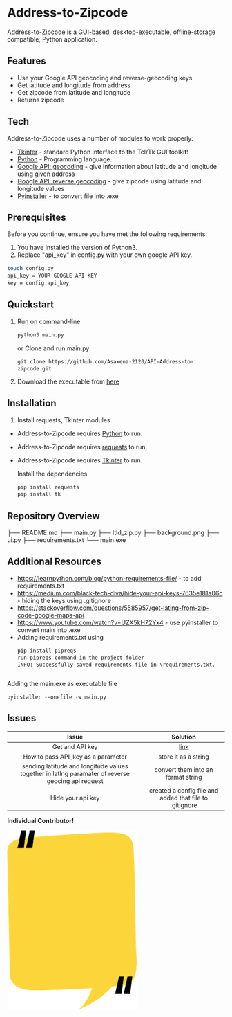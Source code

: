 # Address-to-Zipcode

Address-to-Zipcode is a GUI-based, desktop-executable, offline-storage compatible,
Python application.

## Features

- Use your Google API geocoding and reverse-geocoding keys
- Get latitude and longitude from address
- Get zipcode from latitude and longitude
- Returns zipcode

## Tech

Address-to-Zipcode uses a number of modules to work properly:

- [Tkinter] -  standard Python interface to the Tcl/Tk GUI toolkit!
- [Python] - Programming language.
- [Google API: geocoding] - give information about latitude and longitude using given address
- [Google API: reverse geocoding] - give zipcode using latitude and longitude values
- [Pyinstaller] - to convert file into .exe

## Prerequisites

Before you continue, ensure you have met the following requirements:
1. You have installed the version of Python3.
2. Replace "api_key" in config.py with your own google API key.
```bash
touch config.py
api_key = YOUR GOOGLE API KEY
key = config.api_key 
```
## Quickstart
1. Run on command-line
    ```bash
    python3 main.py
    ```
    or 
Clone and run main.py
    ```
    git clone https://github.com/Asaxena-2120/API-Address-to-zipcode.git
    ```
2. Download the executable from [here](https://github.com/Asaxena-2120/API-Address-to-zipcode/releases)

## Installation
1. Install requests, Tkinter modules
 - Address-to-Zipcode requires [Python](https://www.python.org/downloads/) to run.
 - Address-to-Zipcode requires [requests](https://pypi.org/project/requests/) to run.
 - Address-to-Zipcode requires [Tkinter](https://docs.python.org/3/library/tkinter.html) to run.

    Install the dependencies.

    ```sh
    pip install requests
    pip install tk
    ```
## Repository Overview

├── README.md
├── main.py
├── ltld_zip.py
├── background.png
├── ui.py
├── requirements.txt
└── main.exe

## Additional Resources
 - https://learnpython.com/blog/python-requirements-file/ - to add requirements.txt
  - https://medium.com/black-tech-diva/hide-your-api-keys-7635e181a06c - hiding the keys using .gitignore
  - https://stackoverflow.com/questions/5585957/get-latlng-from-zip-code-google-maps-api
  - https://www.youtube.com/watch?v=UZX5kH72Yx4 - use pyinstaller to convert main into .exe
  - Adding requirements.txt using 
    ```
    pip install pipreqs
    run pipreqs command in the project folder
    INFO: Successfully saved requirements file in \requirements.txt.
   ```
   ```
Adding the main.exe as executable file
   ```
   pyinstaller --onefile -w main.py
   ```
   
## Issues

| Issue| Solution  | 
| :---:   | :-: | 
| Get and API key | [link](https://support.google.com/googleapi/answer/6158862?hl=en)| 
| How to pass API_key as a parameter | store it as a string| 
| sending latitude and longitude values together in latlng paramater of reverse geocing api request | convert them into an format string|
| Hide your api key | created a config file and added that file to .gitignore|


**Individual Contributor!**

[//]: # (These are reference links used in the body of this note and get stripped out when the markdown processor does its job. There is no need to format nicely because it shouldn't be seen. Thanks SO - http://stackoverflow.com/questions/4823468/store-comments-in-markdown-syntax)

   [Python]: <https://www.python.org/downloads/>
   [Tkinter]: <https://docs.python.org/3/library/tkinter.html>
   [Google API: geocoding]: <https://developers.google.com/maps/documentation/geocoding/requests-geocoding>
   [df1]: <http://daringfireball.net/projects/markdown/>
   [Google API: reverse geocoding]: <https://developers.google.com/maps/documentation/geocoding/requests-reverse-geocoding#required_parameters>
   [Pyinstaller]: <https://www.youtube.com/watch?v=UZX5kH72Yx4>
  
 
![image](background.png)